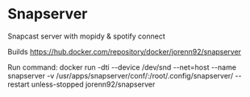 # Snapserver
Snapcast server with mopidy &amp; spotify connect

Builds https://hub.docker.com/repository/docker/jorenn92/snapserver

Run command: docker run -dti --device /dev/snd --net=host --name snapserver -v /usr/apps/snapserver/conf/:/root/.config/snapserver/ --restart unless-stopped jorenn92/snapserver
